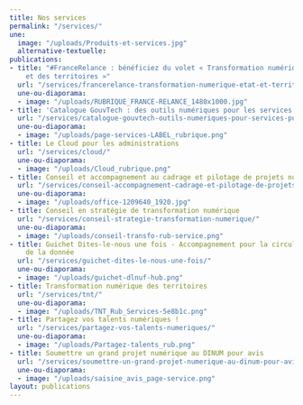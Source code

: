 ```yaml
---
title: Nos services
permalink: "/services/"
une:
  image: "/uploads/Produits-et-services.jpg"
  alternative-textuelle: 
publications:
- title: "#FranceRelance : bénéficiez du volet « Transformation numérique de l’État
    et des territoires »"
  url: "/services/francerelance-transformation-numerique-etat-et-territoires/"
  une-ou-diaporama:
  - image: "/uploads/RUBRIQUE_FRANCE-RELANCE_1480x1000.jpg"
- title: 'Catalogue GouvTech : des outils numériques pour les services publics'
  url: "/services/catalogue-gouvtech-outils-numeriques-pour-services-publics/"
  une-ou-diaporama:
  - image: "/uploads/page-services-LABEL_rubrique.png"
- title: Le Cloud pour les administrations
  url: "/services/cloud/"
  une-ou-diaporama:
  - image: "/uploads/Cloud_rubrique.png"
- title: Conseil et accompagnement au cadrage et pilotage de projets numériques
  url: "/services/conseil-accompagnement-cadrage-et-pilotage-de-projets-numeriques/"
  une-ou-diaporama:
  - image: "/uploads/office-1209640_1920.jpg"
- title: Conseil en stratégie de transformation numérique
  url: "/services/conseil-strategie-transformation-numerique/"
  une-ou-diaporama:
  - image: "/uploads/conseil-transfo-rub-service.png"
- title: Guichet Dites-le-nous une fois - Accompagnement pour la circulation et l’exploitation
    de la donnée
  url: "/services/guichet-dites-le-nous-une-fois/"
  une-ou-diaporama:
  - image: "/uploads/guichet-dlnuf-hub.png"
- title: Transformation numérique des territoires
  url: "/services/tnt/"
  une-ou-diaporama:
  - image: "/uploads/TNT_Rub_Services-5e8b1c.png"
- title: Partagez vos talents numériques !
  url: "/services/partagez-vos-talents-numeriques/"
  une-ou-diaporama:
  - image: "/uploads/Partagez-talents_rub.png"
- title: Soumettre un grand projet numérique au DINUM pour avis
  url: "/services/soumettre-un-grand-projet-numerique-au-dinum-pour-avis/"
  une-ou-diaporama:
  - image: "/uploads/saisine_avis_page-service.png"
layout: publications
---
```


